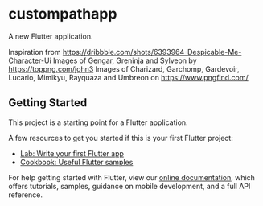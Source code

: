 # custompathapp

A new Flutter application.

Inspiration from https://dribbble.com/shots/6393964-Despicable-Me-Character-Ui
Images of Gengar, Greninja and Sylveon by https://toppng.com/john3
Images of Charizard, Garchomp, Gardevoir, Lucario, Mimikyu, Rayquaza and Umbreon on https://www.pngfind.com/

## Getting Started

This project is a starting point for a Flutter application.

A few resources to get you started if this is your first Flutter project:

- [Lab: Write your first Flutter app](https://flutter.dev/docs/get-started/codelab)
- [Cookbook: Useful Flutter samples](https://flutter.dev/docs/cookbook)

For help getting started with Flutter, view our
[online documentation](https://flutter.dev/docs), which offers tutorials,
samples, guidance on mobile development, and a full API reference.
